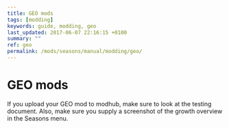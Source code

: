 ```yaml
---
title: GEO mods
tags: [modding]
keywords: guide, modding, geo
last_updated: 2017-06-07 22:16:15 +0100
summary: ""
ref: geo
permalink: /mods/seasons/manual/modding/geo/
---
```


# GEO mods




If you upload your GEO mod to modhub, make sure to look at the testing document. Also, make sure you supply a screenshot of the growth overview in the Seasons menu.
